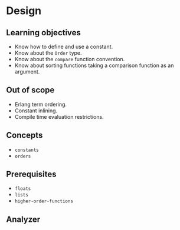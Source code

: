 # Design

## Learning objectives

- Know how to define and use a constant.
- Know about the `Order` type.
- Know about the `compare` function convention.
- Know about sorting functions taking a comparison function as an argument.

## Out of scope

- Erlang term ordering.
- Constant inlining.
- Compile time evaluation restrictions.

## Concepts

- `constants`
- `orders`

## Prerequisites

- `floats`
- `lists`
- `higher-order-functions`

## Analyzer
